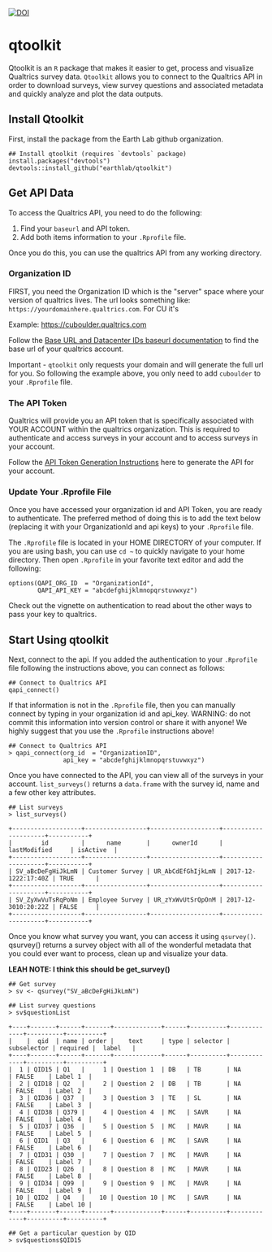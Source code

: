 [![DOI](https://zenodo.org/badge/107568212.svg)](https://zenodo.org/badge/latestdoi/107568212)

# qtoolkit

Qtoolkit is an `R` package that makes it easier to get, process and visualize Qualtrics survey data. `Qtoolkit` allows you to connect to the
Qualtrics API in order to download surveys, view survey questions and associated metadata and quickly analyze and plot the data outputs.


## Install Qtoolkit

First, install the package from the Earth Lab github organization.


```
## Install qtoolkit (requires `devtools` package)
install.packages("devtools")
devtools::install_github("earthlab/qtoolkit")
```

## Get API Data

To access the Qualtrics API, you need to do the following:

1. Find your `baseurl` and API token.
2. Add both items information to your `.Rprofile` file.

Once you do this, you can use the qualtrics API from any working directory.


### Organization ID

FIRST, you need the Organization ID which is the "server" space where your version of
qualtrics lives. The url looks something like:
`https://yourdomainhere.qualtrics.com`. For CU it's

Example: https://cuboulder.qualtrics.com

Follow the [Base URL and Datacenter IDs baseurl documentation](https://api.qualtrics.com/docs/root-url) to find the base url of
your qualtrics account.

Important - `qtoolkit` only requests your domain and will generate the full url
for you. So following the example above, you only need to add `cuboulder` to
your `.Rprofile` file.


### The API Token

Qualtrics will provide you an API token that is specifically associated with YOUR
ACCOUNT within the qualtrics organization. This is required to authenticate
and access surveys in your account and to access surveys in your account.

Follow the [API Token Generation Instructions](https://api.qualtrics.com/docs/authentication-1) here to generate
the API for your account.


### Update Your .Rprofile File

Once you have accessed your organization id and API Token, you are ready to
authenticate. The preferred method of doing this is to add the text below (replacing
it with your OrganizationId and api keys) to your `.Rprofile` file.

The `.Rprofile` file is located in your HOME DIRECTORY of your computer.
If you are using bash, you can use `cd ~` to quickly navigate to your home directory.
Then open `.Rprofile` in your favorite text editor and add the following:

```
options(QAPI_ORG_ID  = "OrganizationId",
        QAPI_API_KEY = "abcdefghijklmnopqrstuvwxyz")
```

Check out the vignette on authentication to read about the other ways to pass
your key to qualtrics.

## Start Using qtoolkit

Next, connect to the api. If you added the authentication to your `.Rprofile` file
following the instructions above, you can connect as follows:

```
## Connect to Qualtrics API
qapi_connect()
```

If that information is not in the `.Rprofile` file, then you can manually connect
by typing in your organization id and api_key. WARNING: do not commit this information
into version control or share it with anyone! We highly suggest that you use
the `.Rprofile` instructions above!

```
## Connect to Qualtrics API
> qapi_connect(org_id  = "OrganizationID",
               api_key = "abcdefghijklmnopqrstuvwxyz")
```

Once you have connected to the API, you can view all of the surveys in your account.
`list_surveys()` returns a `data.frame` with the survey id, name and a few other
key attributes.

```
## List surveys
> list_surveys()

+-------------------+-----------------+-------------------+---------------------+-----------+
|        id         |      name       |      ownerId      |    lastModified     | isActive  |
+-------------------+-----------------+-------------------+---------------------+-----------+
| SV_aBcDeFgHiJkLmN | Customer Survey | UR_AbCdEfGhIjkLmN | 2017-12-1222:17:40Z | TRUE      |
+-------------------+-----------------+-------------------+---------------------+-----------+
| SV_ZyXwVuTsRqPoNm | Employee Survey | UR_zYxWvUtSrQpOnM | 2017-12-3010:20:22Z | FALSE     |
+-------------------+-----------------+-------------------+---------------------+-----------+
```
Once you know what survey you want, you can access it using `qsurvey()`. qsurvey()
returns a survey object with all of the wonderful metadata that you could ever want
to process, clean up and visualize your data.

**LEAH NOTE: I think this should be get_survey()**

```
## Get survey
> sv <- qsurvey("SV_aBcDeFgHiJkLmN")

## List survey questions
> sv$questionList

+----+-------+------+-------+-------------+------+----------+-------------+----------+----------+
|    |  qid  | name | order |    text     | type | selector | subselector | required |  label   |
+----+-------+------+-------+-------------+------+----------+-------------+----------+----------+
|  1 | QID15 | Q1   |     1 | Question 1  | DB   | TB       | NA          | FALSE    | Label 1  |
|  2 | QID18 | Q2   |     2 | Question 2  | DB   | TB       | NA          | FALSE    | Label 2  |
|  3 | QID36 | Q37  |     3 | Question 3  | TE   | SL       | NA          | FALSE    | Label 3  |
|  4 | QID38 | Q379 |     4 | Question 4  | MC   | SAVR     | NA          | FALSE    | Label 4  |
|  5 | QID37 | Q36  |     5 | Question 5  | MC   | MAVR     | NA          | FALSE    | Label 5  |
|  6 | QID1  | Q3   |     6 | Question 6  | MC   | SAVR     | NA          | FALSE    | Label 6  |
|  7 | QID31 | Q30  |     7 | Question 7  | MC   | MAVR     | NA          | FALSE    | Label 7  |
|  8 | QID23 | Q26  |     8 | Question 8  | MC   | MAVR     | NA          | FALSE    | Label 8  |
|  9 | QID34 | Q99  |     9 | Question 9  | MC   | MAVR     | NA          | FALSE    | Label 9  |
| 10 | QID2  | Q4   |    10 | Question 10 | MC   | SAVR     | NA          | FALSE    | Label 10 |
+----+-------+------+-------+-------------+------+----------+-------------+----------+----------+

## Get a particular question by QID
> sv$questions$QID15
```

